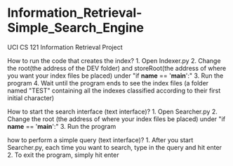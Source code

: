 # Information_Retrieval-Simple_Search_Engine
UCI CS 121 Information Retrieval Project

How to run the code that creates the index?
	1. Open Indexer.py
	2. Change the root(the address of the DEV folder) and storeRoot(the address of where you want your index files be placed)  under "if __name__ == '__main__':"
	3. Run the program
	4. Wait until the program ends to see the index files (a folder named "TEST" containing all the indexes classified according to their first initial character)

How to start the search interface (text interface)?
	1. Open Searcher.py
	2. Change the root (the address of where your index files be placed) under "if __name__ == '__main__':"
	3. Run the program

how to perform a simple query (text interface)?
	1. After you start Searcher.py, each time you want to search, type in the query and hit enter
	2. To exit the program, simply hit enter
